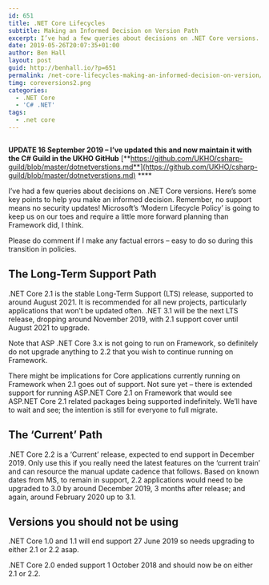 ```yaml
---
id: 651
title: .NET Core Lifecycles
subtitle: Making an Informed Decision on Version Path
excerpt: I’ve had a few queries about decisions on .NET Core versions. Here’s some key points to help you make an informed decision. Remember, no support means no security updates! Microsoft’s ‘Modern Lifecycle Policy’ is going to keep us on our toes and require a little more forward planning than Framework did, I think.
date: 2019-05-26T20:07:35+01:00
author: Ben Hall
layout: post
guid: http://benhall.io/?p=651
permalink: /net-core-lifecycles-making-an-informed-decision-on-version/
timg: coreversions2.png
categories:
  - .NET Core
  - 'C# .NET'
tags:
  - .net core
---
```

<figure class="wp-block-image"><img src="https://i1.wp.com/benhall.io/wp-content/uploads/2019/06/versions2.png?resize=687%2C326" alt="" class="wp-image-655" srcset="https://i1.wp.com/benhall.io/wp-content/uploads/2019/06/versions2.png?resize=1024%2C486 1024w, https://i1.wp.com/benhall.io/wp-content/uploads/2019/06/versions2.png?resize=300%2C143 300w, https://i1.wp.com/benhall.io/wp-content/uploads/2019/06/versions2.png?resize=768%2C365 768w, https://i1.wp.com/benhall.io/wp-content/uploads/2019/06/versions2.png?resize=800%2C380 800w, https://i1.wp.com/benhall.io/wp-content/uploads/2019/06/versions2.png?w=1063 1063w" sizes="(max-width: 687px) 100vw, 687px" data-recalc-dims="1" /></figure> 

**UPDATE 16 September 2019 &#8211; I&#8217;ve updated this and now maintain it with the C# Guild in the UKHO GitHub** [**https://github.com/UKHO/csharp-guild/blob/master/dotnetverstions.md**](https://github.com/UKHO/csharp-guild/blob/master/dotnetverstions.md) ****



I’ve had a few queries about decisions on .NET Core versions. Here’s some key points to help you make an informed decision. Remember, no support means no security updates! Microsoft&#8217;s &#8216;Modern Lifecycle Policy&#8217; is going to keep us on our toes and require a little more forward planning than Framework did, I think.

Please do comment if I make any factual errors &#8211; easy to do so during this transition in policies.

## The Long-Term Support Path

.NET Core 2.1 is the stable Long-Term Support (LTS) release, supported to around August 2021. It is recommended for all new projects, particularly applications that won&#8217;t be updated often. .NET 3.1 will be the next LTS release, dropping around November 2019, with 2.1 support cover until August 2021 to upgrade.

Note that ASP .NET Core 3.x is not going to run on Framework, so definitely do not upgrade anything to 2.2 that you wish to continue running on Framework.

There might be implications for Core applications currently running on Framework when 2.1 goes out of support. Not sure yet &#8211; there is extended support for running ASP.NET Core 2.1 on Framework that would see ASP.NET Core 2.1 related packages being supported indefinitely. We&#8217;ll have to wait and see; the intention is still for everyone to full migrate.

## The ‘Current’ Path

.NET Core 2.2 is a ‘Current’ release, expected to end support in December 2019. Only use this if you really need the latest features on the &#8216;current train&#8217; and can resource the manual update cadence that follows. Based on known dates from MS, to remain in support, 2.2 applications would need to be upgraded to 3.0 by around December 2019, 3 months after release; and again, around February 2020 up to 3.1.

## Versions you should not be using

.NET Core 1.0 and 1.1 will end support 27 June 2019 so needs upgrading to either 2.1 or 2.2 asap.

.NET Core 2.0 ended support 1 October 2018 and should now be on either 2.1 or 2.2.